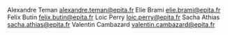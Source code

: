 Alexandre Teman     alexandre.teman@epita.fr
Elie Brami          elie.brami@epita.fr
Felix Butin         felix.butin@epita.fr
Loic Perry          loic.perry@epita.fr
Sacha Athias        sacha.athias@epita.fr
Valentin Cambazard  valentin.cambazard@epita.fr
